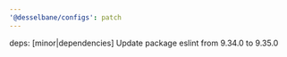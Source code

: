 ```yaml
---
'@desselbane/configs': patch
---
```


deps: [minor|dependencies] Update package eslint from 9.34.0 to 9.35.0
